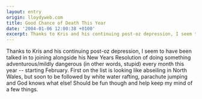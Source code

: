 ```yaml
---
layout: entry
origin: lloydyweb.com
title: Good Chance of Death This Year
date: '2004-01-06 12:00:38 +0100'
excerpt: Thanks to Kris and his continuing post-oz depression, I seem to have been talked in to joining alongside his New Years Resolution of doing something adventurous/mildly dangerous.
---
```

Thanks to Kris and his continuing post-oz depression, I seem to have been talked in to joining alongside his New Years Resolution of doing something adventurous/mildly dangerous (in other words, stupid) every month this year -- starting February. First on the list is looking like abseiling in North Wales, but soon to be followed by white water rafting, parachute jumping and God knows what else! Should be fun though and help keep my mind of a few things.